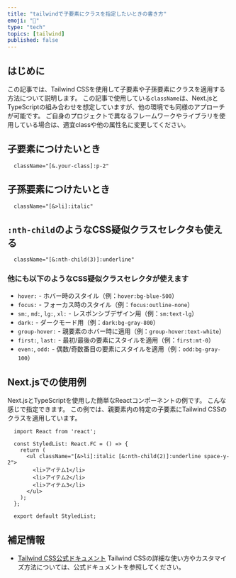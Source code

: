 ```yaml
---
title: "tailwindで子要素にクラスを指定したいときの書き方"
emoji: "👋"
type: "tech" 
topics: [tailwind]
published: false
---
```


## はじめに
この記事では、Tailwind CSSを使用して子要素や子孫要素にクラスを適用する方法について説明します。
この記事で使用している`className`は、Next.jsとTypeScriptの組み合わせを想定していますが、他の環境でも同様のアプローチが可能です。
ご自身のプロジェクトで異なるフレームワークやライブラリを使用している場合は、適宜classや他の属性名に変更してください。


## 子要素につけたいとき

```tsx
  className="[&.your-class]:p-2"
```

## 子孫要素につけたいとき

```tsx
  className="[&>li]:italic"
```

## `:nth-child`のようなCSS疑似クラスセレクタも使える

```tsx
  className="[&:nth-child(3)]:underline"
```

### 他にも以下のようなCSS疑似クラスセレクタが使えます

- `hover:` - ホバー時のスタイル（例：`hover:bg-blue-500`）
- `focus:` - フォーカス時のスタイル（例：`focus:outline-none`）
- `sm:`, `md:`, `lg:`, `xl:` - レスポンシブデザイン用（例：`sm:text-lg`）
- `dark:` - ダークモード用（例：`dark:bg-gray-800`）
- `group-hover:` - 親要素のホバー時に適用（例：`group-hover:text-white`）
- `first:`, `last:` - 最初/最後の要素にスタイルを適用（例：`first:mt-0`）
- `even:`, `odd:` - 偶数/奇数番目の要素にスタイルを適用（例：`odd:bg-gray-100`）



## Next.jsでの使用例
Next.jsとTypeScriptを使用した簡単なReactコンポーネントの例です。
こんな感じで指定できます。
この例では、親要素内の特定の子要素にTailwind CSSのクラスを適用しています。

```tsx
  import React from 'react';

  const StyledList: React.FC = () => {
    return (
      <ul className="[&>li]:italic [&:nth-child(2)]:underline space-y-2">
        <li>アイテム1</li>
        <li>アイテム2</li>
        <li>アイテム3</li>
      </ul>
    );
  };

  export default StyledList;
```

## 補足情報
- [Tailwind CSS公式ドキュメント](https://tailwindcss.com/docs)
  Tailwind CSSの詳細な使い方やカスタマイズ方法については、公式ドキュメントを参照してください。
